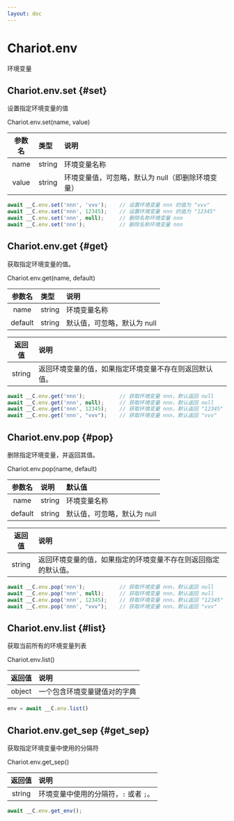 ```yaml
---
layout: doc
---
```


# Chariot.env

环境变量

## Chariot.env.set {#set}

设置指定环境变量的值

Chariot.env.set(name, value)

|  参数名  | 类型     | 说明                          |
|:-----:|:-------|:----------------------------|
| name  | string | 环境变量名称                      |
| value | string | 环境变量值，可忽略，默认为 null（即删除环境变量） |

```javascript
await __C.env.set('nnn', 'vvv');    // 设置环境变量 nnn 的值为 "vvv"
await __C.env.set('nnn', 12345);    // 设置环境变量 nnn 的值为 "12345"
await __C.env.set('nnn', null);     // 删除名称环境变量 nnn
await __C.env.set('nnn');           // 删除名称环境变量 nnn
```

## Chariot.env.get {#get}

获取指定环境变量的值。

Chariot.env.get(name, default)

|   参数名   | 类型     | 说明               |
|:-------:|:-------|:-----------------|
|  name   | string | 环境变量名称           |
| default | string | 默认值，可忽略，默认为 null |

|  返回值   | 说明                          |
|:------:|:----------------------------|
| string | 返回环境变量的值，如果指定环境变量不存在则返回默认值。 |

```javascript
await __C.env.get('nnn');           // 获取环境变量 nnn，默认返回 null
await __C.env.get('nnn', null);     // 获取环境变量 nnn，默认返回 null
await __C.env.get('nnn', 12345);    // 获取环境变量 nnn，默认返回 "12345"
await __C.env.get('nnn', "vvv");    // 获取环境变量 nnn，默认返回 "vvv"
```

## Chariot.env.pop {#pop}

删除指定环境变量，并返回其值。

Chariot.env.pop(name, default)

|   参数名   | 说明     | 默认值              |
|:-------:|:-------|:-----------------|
|  name   | string | 环境变量名称           |
| default | string | 默认值，可忽略，默认为 null |

|  返回值   | 说明                              |
|:------:|:--------------------------------|
| string | 返回环境变量的值，如果指定的环境变量不存在则返回指定的默认值。 |

```javascript
await __C.env.pop('nnn');           // 获取环境变量 nnn，默认返回 null
await __C.env.pop('nnn', null);     // 获取环境变量 nnn，默认返回 null
await __C.env.pop('nnn', 12345);    // 获取环境变量 nnn，默认返回 "12345"
await __C.env.pop('nnn', "vvv");    // 获取环境变量 nnn，默认返回 "vvv"
```

## Chariot.env.list {#list}

获取当前所有的环境变量列表

Chariot.env.list()

|  返回值   | 说明             |
|:------:|:---------------|
| object | 一个包含环境变量键值对的字典 |

```javascript
env = await __C.env.list()
```

## Chariot.env.get_sep {#get_sep}

获取指定环境变量中使用的分隔符

Chariot.env.get_sep()

|  返回值   | 说明                      |
|:------:|:------------------------|
| string | 环境变量中使用的分隔符，`:` 或者 `;`。 |

```javascript
await __C.env.get_env();
```